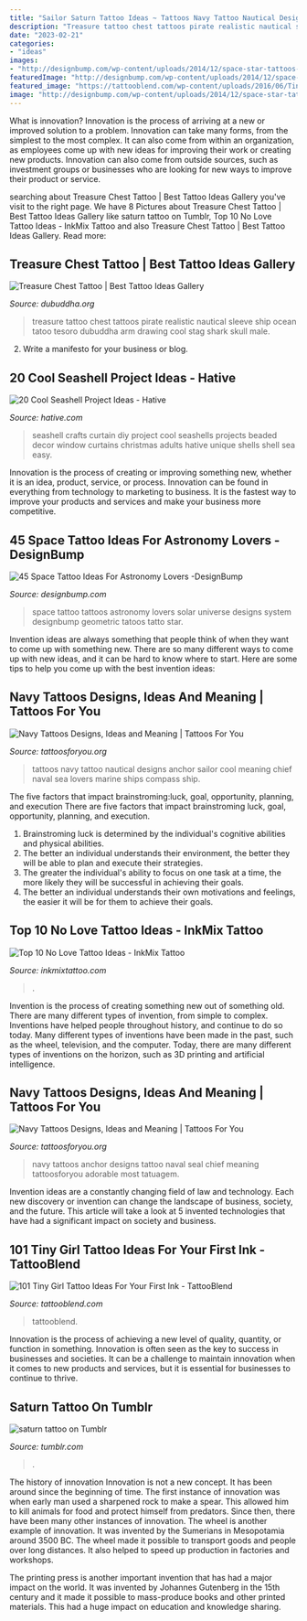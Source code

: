 ```yaml
---
title: "Sailor Saturn Tattoo Ideas ~ Tattoos Navy Tattoo Nautical Designs Anchor Sailor Cool Meaning Chief Naval Sea Lovers Marine Ships Compass Ship"
description: "Treasure tattoo chest tattoos pirate realistic nautical sleeve ship ocean tatoo tesoro dubuddha arm drawing cool stag shark skull male"
date: "2023-02-21"
categories:
- "ideas"
images:
- "http://designbump.com/wp-content/uploads/2014/12/space-star-tattoos-9.jpg"
featuredImage: "http://designbump.com/wp-content/uploads/2014/12/space-star-tattoos-9.jpg"
featured_image: "https://tattooblend.com/wp-content/uploads/2016/06/Tiny-girl-tattoo-design-71.jpg"
image: "http://designbump.com/wp-content/uploads/2014/12/space-star-tattoos-9.jpg"
---
```



What is innovation?
Innovation is the process of arriving at a new or improved solution to a problem. Innovation can take many forms, from the simplest to the most complex. It can also come from within an organization, as employees come up with new ideas for improving their work or creating new products. Innovation can also come from outside sources, such as investment groups or businesses who are looking for new ways to improve their product or service.

	

		
searching about Treasure Chest Tattoo | Best Tattoo Ideas Gallery you've visit to the right page. We have 8 Pictures about Treasure Chest Tattoo | Best Tattoo Ideas Gallery like saturn tattoo on Tumblr, Top 10 No Love Tattoo Ideas - InkMix Tattoo and also Treasure Chest Tattoo | Best Tattoo Ideas Gallery. Read more:
		
    
## Treasure Chest Tattoo | Best Tattoo Ideas Gallery

<img loading=lazy src="http://www.dubuddha.org/wp-content/uploads/2015/07/Treasure-Chest-Tattoo-by-Heath-Nock.jpg" onerror="this.onerror=null;this.src='https://tse1.mm.bing.net/th?id=OIP.SMmFtbo9zRWTMgXGBSE8owHaHa&amp;pid=15.1';" alt="Treasure Chest Tattoo | Best Tattoo Ideas Gallery">

_Source: dubuddha.org_

>treasure tattoo chest tattoos pirate realistic nautical sleeve ship ocean tatoo tesoro dubuddha arm drawing cool stag shark skull male. 

	

2. Write a manifesto for your business or blog.

    
## 20 Cool Seashell Project Ideas - Hative

<img loading=lazy src="http://hative.com/wp-content/uploads/2014/12/seashell-project-ideas/2-seashell-curtain.jpg" onerror="this.onerror=null;this.src='https://tse4.mm.bing.net/th?id=OIP.xdfI5BLaK_x54ORp-xkdjwHaJ4&amp;pid=15.1';" alt="20 Cool Seashell Project Ideas - Hative">

_Source: hative.com_

>seashell crafts curtain diy project cool seashells projects beaded decor window curtains christmas adults hative unique shells shell sea easy. 

	

Innovation is the process of creating or improving something new, whether it is an idea, product, service, or process. Innovation can be found in everything from technology to marketing to business. It is the fastest way to improve your products and services and make your business more competitive.

    
## 45 Space Tattoo Ideas For Astronomy Lovers -DesignBump

<img loading=lazy src="http://designbump.com/wp-content/uploads/2014/12/space-star-tattoos-9.jpg" onerror="this.onerror=null;this.src='https://tse1.mm.bing.net/th?id=OIP.rER4qO4In5X-l_iDPL4dpQHaKz&amp;pid=15.1';" alt="45 Space Tattoo Ideas For Astronomy Lovers -DesignBump">

_Source: designbump.com_

>space tattoo tattoos astronomy lovers solar universe designs system designbump geometric tatoos tatto star. 

	

Invention ideas are always something that people think of when they want to come up with something new. There are so many different ways to come up with new ideas, and it can be hard to know where to start. Here are some tips to help you come up with the best invention ideas:

    
## Navy Tattoos Designs, Ideas And Meaning | Tattoos For You

<img loading=lazy src="https://www.tattoosforyou.org/wp-content/uploads/2013/12/Navy-Tattoos-for-Women.jpg" onerror="this.onerror=null;this.src='https://tse4.mm.bing.net/th?id=OIP.y_n-4zoVQB92Wkon0RjF3gHaJ3&amp;pid=15.1';" alt="Navy Tattoos Designs, Ideas and Meaning | Tattoos For You">

_Source: tattoosforyou.org_

>tattoos navy tattoo nautical designs anchor sailor cool meaning chief naval sea lovers marine ships compass ship. 

	

The five factors that impact brainstroming:luck, goal, opportunity, planning, and execution
There are five factors that impact brainstroming luck, goal, opportunity, planning, and execution. 
1. Brainstroming luck is determined by the individual's cognitive abilities and physical abilities. 
2. The better an individual understands their environment, the better they will be able to plan and execute their strategies. 
3. The greater the individual's ability to focus on one task at a time, the more likely they will be successful in achieving their goals. 
4. The better an individual understands their own motivations and feelings, the easier it will be for them to achieve their goals. 

    
## Top 10 No Love Tattoo Ideas - InkMix Tattoo

<img loading=lazy src="https://inkmixtattoo.com/wp-content/uploads/2021/03/119685127_748093826036133_1552149938788517738_n.jpg" onerror="this.onerror=null;this.src='https://tse2.mm.bing.net/th?id=OIP.iNieZg9JbPmSwVd-PY-_uwHaHa&amp;pid=15.1';" alt="Top 10 No Love Tattoo Ideas - InkMix Tattoo">

_Source: inkmixtattoo.com_

>. 

	

Invention is the process of creating something new out of something old. There are many different types of invention, from simple to complex. Inventions have helped people throughout history, and continue to do so today. Many different types of inventions have been made in the past, such as the wheel, television, and the computer. Today, there are many different types of inventions on the horizon, such as 3D printing and artificial intelligence.

    
## Navy Tattoos Designs, Ideas And Meaning | Tattoos For You

<img loading=lazy src="http://www.tattoosforyou.org/wp-content/uploads/2013/10/Navy-Anchor-Tattoos-Designs-526x1024.jpg" onerror="this.onerror=null;this.src='https://tse2.mm.bing.net/th?id=OIP.UpV4GtKJa-6s55utpVPn6wHaOa&amp;pid=15.1';" alt="Navy Tattoos Designs, Ideas and Meaning | Tattoos For You">

_Source: tattoosforyou.org_

>navy tattoos anchor designs tattoo naval seal chief meaning tattoosforyou adorable most tatuagem. 

	

Invention ideas are a constantly changing field of law and technology. Each new discovery or invention can change the landscape of business, society, and the future. This article will take a look at 5 invented technologies that have had a significant impact on society and business.

    
## 101 Tiny Girl Tattoo Ideas For Your First Ink - TattooBlend

<img loading=lazy src="https://tattooblend.com/wp-content/uploads/2016/06/Tiny-girl-tattoo-design-71.jpg" onerror="this.onerror=null;this.src='https://tse1.mm.bing.net/th?id=OIP.F03psb6C8uQ3FzaSi6OFtQHaHa&amp;pid=15.1';" alt="101 Tiny Girl Tattoo Ideas For Your First Ink - TattooBlend">

_Source: tattooblend.com_

>tattooblend. 

	

Innovation is the process of achieving a new level of quality, quantity, or function in something. Innovation is often seen as the key to success in businesses and societies. It can be a challenge to maintain innovation when it comes to new products and services, but it is essential for businesses to continue to thrive.

    
## Saturn Tattoo On Tumblr

<img loading=lazy src="https://66.media.tumblr.com/503e7d5ed54ffc40eab77f397a15fb06/tumblr_ojj4gyjbbN1ul5gn7o1_500.jpg" onerror="this.onerror=null;this.src='https://tse2.mm.bing.net/th?id=OIP.HmKOQghEvsCngg6hcPSsMAAAAA&amp;pid=15.1';" alt="saturn tattoo on Tumblr">

_Source: tumblr.com_

>. 

	

The history of innovation
Innovation is not a new concept. It has been around since the beginning of time. The first instance of innovation was when early man used a sharpened rock to make a spear. This allowed him to kill animals for food and protect himself from predators. Since then, there have been many other instances of innovation.
The wheel is another example of innovation. It was invented by the Sumerians in Mesopotamia around 3500 BC. The wheel made it possible to transport goods and people over long distances. It also helped to speed up production in factories and workshops.

The printing press is another important invention that has had a major impact on the world. It was invented by Johannes Gutenberg in the 15th century and it made it possible to mass-produce books and other printed materials. This had a huge impact on education and knowledge sharing.

